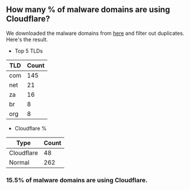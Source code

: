 ## How many % of malware domains are using Cloudflare?


We downloaded the malware domains from [here](https://urlhaus.abuse.ch) and filter out duplicates.
Here's the result.


[//]: # (start replacement)


- Top 5 TLDs

| TLD | Count |
| --- | --- |
| com | 145 |
| net | 21 |
| za | 16 |
| br | 8 |
| org | 8 |


- Cloudflare %

| Type | Count |
| --- | --- |
| Cloudflare | 48 |
| Normal | 262 |


### 15.5% of malware domains are using Cloudflare.
